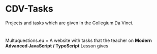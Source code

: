# CDV-Tasks
Projects and tasks which are given in the Collegium Da Vinci.

#
Multuquestions.eu = A website with tasks that the teacher on **Modern Advanced JavaScript / TypeScript** Lesson gives
